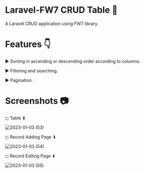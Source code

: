 # Laravel-FW7 CRUD Table 📝
A Laravel CRUD application using FW7 library.

# Features 👇

► Sorting in ascending or descending order according to columns.

► Filtering and searching.

► Pagination.

# Screenshots 📷

◻ Table ⬇

![2023-01-03 (53)](https://user-images.githubusercontent.com/86152924/210439076-b633b3c4-1484-433d-a93f-8b5ddaed6f70.png)

◻ Record Adding Page ⬇

![2023-01-03 (54)](https://user-images.githubusercontent.com/86152924/210439472-325210d6-5fea-4d88-90d8-6c8cba458921.png)

◻ Record Editing Page ⬇

![2023-01-03 (55)](https://user-images.githubusercontent.com/86152924/210439498-acee5eb3-a3b7-4236-8aa9-1d72dbce6449.png)
